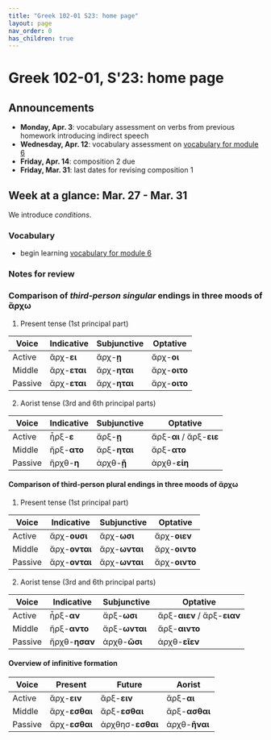 ```yaml
---
title: "Greek 102-01 S23: home page"
layout: page
nav_order: 0
has_children: true
---
```




# Greek 102-01, S'23: home page


## Announcements

- **Monday, Apr. 3**: vocabulary assessment on verbs from previous homework introducing indirect speech
- **Wednesday, Apr. 12**: vocabulary assessment on [vocabulary for module 6](https://hellenike.github.io/textbook/review/module6-review/vocabulary/)
- **Friday, Apr. 14**: composition 2 due
- **Friday, Mar. 31**: last dates for revising composition 1

## Week at a glance:  Mar. 27 - Mar. 31

We introduce *conditions*.

### Vocabulary

- begin learning [vocabulary for module 6](https://hellenike.github.io/textbook/review/module6-review/vocabulary/)

### Notes for review


### Comparison of *third-person singular* endings in three moods of ἄρχω


1) Present tense (1st principal part)

| Voice | Indicative | Subjunctive | Optative |
| --- | --- | --- | --- |
| Active | ἄρχ-**ει** | ἄρχ-**ῃ** | ἄρχ-**οι** |
| Middle | ἄρχ-**εται** | ἄρχ-**ηται** | ἄρχ-**οιτο** |
| Passive  | ἄρχ-**εται** | ἄρχ-**ηται** | ἄρχ-**οιτο** |


2) Aorist tense (3rd and 6th principal parts)

| Voice | Indicative | Subjunctive | Optative |
| --- | --- | --- | --- |
| Active | ἦρξ-**ε** | ἄρξ-**ῃ** | ἄρξ-**αι** / ἄρξ-**ειε** |
| Middle | ἤρξ-**ατο** | ἄρξ-**ηται** | ἄρξ-**ατο** |
| Passive | ἤρχθ-**η** |  ἀρχθ-**ῇ** | ἀρχθ-**είη** |





#### Comparison of **third-person plural** endings in three moods of ἄρχω


1) Present tense (1st principal part)

| Voice | Indicative | Subjunctive | Optative |
| --- | --- | --- | --- |
| Active | ἄρχ-**ουσι** | ἄρχ-**ωσι** | ἄρχ-**οιεν** |
| Middle | ἄρχ-**ονται** | ἄρχ-**ωνται** | ἄρχ-**οιντο** |
| Passive  | ἄρχ-**ονται** | ἄρχ-**ωνται** | ἄρχ-**οιντο** |


2) Aorist tense (3rd and 6th principal parts)

| Voice | Indicative | Subjunctive | Optative |
| --- | --- | --- | --- |
| Active | ἦρξ-**αν** | ἄρξ-**ωσι** | ἄρξ-**αιεν** / ἄρξ-**ειαν** |
| Middle | ἤρξ-**αντο** | ἄρξ-**ωνται** | ἄρξ-**αιντο** |
| Passive | ἤρχθ-**ησαν** | ἀρχθ-**ῶσι** | ἀρχθ-**εῖεν** |


#### Overview of infinitive formation

| Voice | Present | Future | Aorist |
| --- | --- | --- | --- |
| Active | ἄρχ-**ειν** | ἄρξ-**ειν** | ἅρξ-**αι** |
| Middle | ἄρχ-**εσθαι** | ἄρξ-**εσθαι**  | ἄρξ-**ασθαι** |
| Passive | ἄρχ-**εσθαι** | ἀρχθησ-**εσθαι** | ἀρχθ-**ῆναι** |
